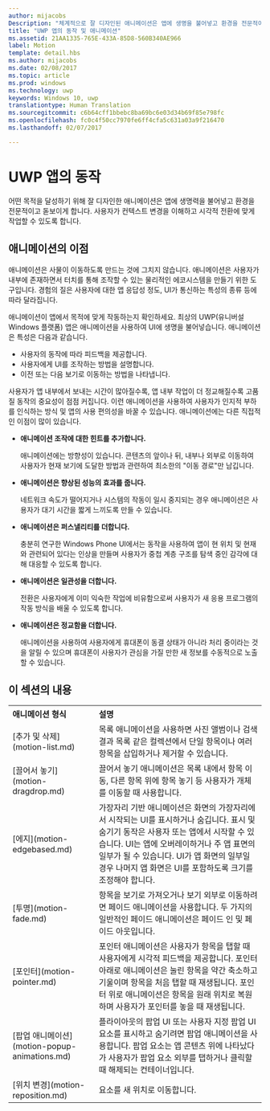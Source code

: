 ```yaml
---
author: mijacobs
Description: "체계적으로 잘 디자인된 애니메이션은 앱에 생명을 불어넣고 환경을 전문적이고 돋보이게 합니다. 사용자가 컨텍스트 변경 사항을 이해하고 시각적 전환에 맞게 작업할 수 있도록 합니다."
title: "UWP 앱의 동작 및 애니메이션"
ms.assetid: 21AA1335-765E-433A-85D8-560B340AE966
label: Motion
template: detail.hbs
ms.author: mijacobs
ms.date: 02/08/2017
ms.topic: article
ms.prod: windows
ms.technology: uwp
keywords: Windows 10, uwp
translationtype: Human Translation
ms.sourcegitcommit: c6b64cff1bbebc8ba69bc6e03d34b69f85e798fc
ms.openlocfilehash: fc0c4f50cc7970fe6ff4cfa5c631a03a9f216470
ms.lasthandoff: 02/07/2017

---
```


# <a name="motion-for-uwp-apps"></a>UWP 앱의 동작

<link rel="stylesheet" href="https://az835927.vo.msecnd.net/sites/uwp/Resources/css/custom.css">

어떤 목적을 달성하기 위해 잘 디자인한 애니메이션은 앱에 생명력을 불어넣고 환경을 전문적이고 돋보이게 합니다. 사용자가 컨텍스트 변경을 이해하고 시각적 전환에 맞게 작업할 수 있도록 합니다.

## <a name="benefits-of-animation"></a>애니메이션의 이점


애니메이션은 사물이 이동하도록 만드는 것에 그치지 않습니다. 애니메이션은 사용자가 내부에 존재하면서 터치를 통해 조작할 수 있는 물리적인 에코시스템을 만들기 위한 도구입니다. 경험의 질은 사용자에 대한 앱 응답성 정도, UI가 통신하는 특성의 종류 등에 따라 달라집니다.

애니메이션이 앱에서 목적에 맞게 작동하는지 확인하세요. 최상의 UWP(유니버설 Windows 플랫폼) 앱은 애니메이션을 사용하여 UI에 생명을 불어넣습니다. 애니메이션은 특성은 다음과 같습니다.

-   사용자의 동작에 따라 피드백을 제공합니다.
-   사용자에게 UI를 조작하는 방법을 설명합니다.
-   이전 또는 다음 보기로 이동하는 방법을 나타냅니다.

사용자가 앱 내부에서 보내는 시간이 많아질수록, 앱 내부 작업이 더 정교해질수록 고품질 동작의 중요성이 점점 커집니다. 이런 애니메이션을 사용하여 사용자가 인지적 부하를 인식하는 방식 및 앱의 사용 편의성을 바꿀 수 있습니다. 애니메이션에는 다른 직접적인 이점이 많이 있습니다.

-   **애니메이션 조작에 대한 힌트를 추가합니다.**

    애니메이션에는 방향성이 있습니다. 콘텐츠의 앞이나 뒤, 내부나 외부로 이동하여 사용자가 현재 보기에 도달한 방법과 관련하여 최소한의 "이동 경로"만 남깁니다.

-   **애니메이션은 향상된 성능의 효과를 줍니다.**

    네트워크 속도가 떨어지거나 시스템의 작동이 일시 중지되는 경우 애니메이션은 사용자가 대기 시간을 짧게 느끼도록 만들 수 있습니다.

-   **애니메이션은 퍼스낼리티를 더합니다.**

    충분히 연구한 Windows Phone UI에서는 동작을 사용하여 앱이 현 위치 및 현재와 관련되어 있다는 인상을 만들며 사용자가 중첩 계층 구조를 탐색 중인 감각에 대해 대응할 수 있도록 합니다.

-   **애니메이션은 일관성을 더합니다.**

    전환은 사용자에게 이미 익숙한 작업에 비유함으로써 사용자가 새 응용 프로그램의 작동 방식을 배울 수 있도록 합니다.

-   **애니메이션은 정교함을 더합니다.**

    애니메이션을 사용하여 사용자에게 휴대폰이 동결 상태가 아니라 처리 중이라는 것을 알릴 수 있으며 휴대폰이 사용자가 관심을 가질 만한 새 정보를 수동적으로 노출할 수 있습니다.

<h2>이 섹션의 내용</h2>

<table>
<tr>
<th align="left">애니메이션 형식</th>
<th align="left">설명</th>
</tr>
    <tr>
        <td>[추가 및 삭제](motion-list.md)
        </td>
        <td>목록 애니메이션을 사용하면 사진 앨범이나 검색 결과 목록 같은 컬렉션에서 단일 항목이나 여러 항목을 삽입하거나 제거할 수 있습니다.
        </td>
    </tr>
    <tr>
        <td>[끌어서 놓기](motion-dragdrop.md)
        </td>
        <td>끌어서 놓기 애니메이션은 목록 내에서 항목 이동, 다른 항목 위에 항목 놓기 등 사용자가 개체를 이동할 때 사용합니다.
        </td>
    </tr>
    <tr>
        <td>[에지](motion-edgebased.md)
        </td>
        <td>가장자리 기반 애니메이션은 화면의 가장자리에서 시작되는 UI를 표시하거나 숨깁니다. 표시 및 숨기기 동작은 사용자 또는 앱에서 시작할 수 있습니다. UI는 앱에 오버레이하거나 주 앱 표면의 일부가 될 수 있습니다. UI가 앱 화면의 일부일 경우 나머지 앱 화면은 UI를 포함하도록 크기를 조정해야 합니다.
        </td>
    </tr>   
    <tr>
        <td>[투명](motion-fade.md)
        </td>
        <td>항목을 보기로 가져오거나 보기 외부로 이동하려면 페이드 애니메이션을 사용합니다. 두 가지의 일반적인 페이드 애니메이션은 페이드 인 및 페이드 아웃입니다.
        </td>
    </tr>   
    <tr>
        <td>[포인터](motion-pointer.md)
        </td>
        <td>포인터 애니메이션은 사용자가 항목을 탭할 때 사용자에게 시각적 피드백을 제공합니다. 포인터 아래로 애니메이션은 눌린 항목을 약간 축소하고 기울이며 항목을 처음 탭할 때 재생됩니다. 포인터 위로 애니메이션은 항목을 원래 위치로 복원하며 사용자가 포인터를 놓을 때 재생됩니다.
        </td>
    </tr>   
    <tr>
        <td>[팝업 애니메이션](motion-popup-animations.md)
        </td>
        <td>플라이아웃의 팝업 UI 또는 사용자 지정 팝업 UI 요소를 표시하고 숨기려면 팝업 애니메이션을 사용합니다. 팝업 요소는 앱 콘텐츠 위에 나타났다가 사용자가 팝업 요소 외부를 탭하거나 클릭할 때 해제되는 컨테이너입니다.
        </td>
    </tr>     
    <tr>
        <td>[위치 변경](motion-reposition.md)
        </td>
        <td>요소를 새 위치로 이동합니다.
        </td>
    </tr>
</table>

 

 

 


